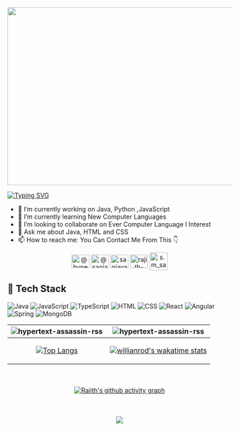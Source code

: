 <p align="center">
<img src="https://camo.githubusercontent.com/c1dcb74cc1c1835b1d716f5051499a2814c683c806b15f04b0eba492863703e9/68747470733a2f2f63646e2e6472696262626c652e636f6d2f75736572732f3733303730332f73637265656e73686f74732f363538313234332f6176656e746f2e676966" width="800" height="400">
</p>

[![Typing SVG](https://readme-typing-svg.herokuapp.com?size=30&duration=10000&color=blue&background=FFD9B200&vCenter=true&width=800&height=100&lines=Hello+there+%F0%9F%91%8B%2C+My+Name+is+Rajith+Sanjaya)](https://git.io/typing-svg)


- 🔭 I’m currently working on Java, Python ,JavaScript
- 🌱 I’m currently learning New Computer Languages  
- 👯 I’m looking to collaborate on Ever Computer Language I Interest 
- 💬 Ask me about Java, HTML and CSS 
- 📫 How to reach me: You Can Contact Me From This 👇

<p align="center">
<a href="https://codepen.io/@hypertext-assassin-rss" target="blank"><img align="center" src="https://raw.githubusercontent.com/rahuldkjain/github-profile-readme-generator/master/src/images/icons/Social/codepen.svg" alt="@hypertext-assassin-rss" height="30" width="40" /></a>
<a href="https://twitter.com/@sanjaya_rajith" target="blank"><img align="center" src="https://raw.githubusercontent.com/rahuldkjain/github-profile-readme-generator/master/src/images/icons/Social/twitter.svg" alt="@sanjaya_rajith" height="30" width="40" /></a>
<a href="https://linkedin.com/in/sanjaya-senanayaka-976a32193" target="blank"><img align="center" src="https://raw.githubusercontent.com/rahuldkjain/github-profile-readme-generator/master/src/images/icons/Social/linked-in-alt.svg" alt="sanjaya-senanayaka-976a32193" height="30" width="40" /></a>
<a href="https://stackoverflow.com/users/rajith-sanjaya" target="blank"><img align="center" src="https://raw.githubusercontent.com/rahuldkjain/github-profile-readme-generator/master/src/images/icons/Social/stack-overflow.svg" alt="rajith-sanjaya" height="30" width="40" /></a>
<a href="mailto:sanjayasenanayaka11@gmail.com" target="blank"><img align="center" src="https://img.icons8.com/color/480/000000/gmail-new.png" alt="s.m_sanjaya" height="40" width="40" /></a>
</p>

## 💼 Tech Stack

![Java](https://img.shields.io/badge/-java-ea2d2e?&style=for-the-badge&logo=java&logoColor=0074bd) ![JavaScript](https://img.shields.io/badge/-javascript-F7DF1E?&style=for-the-badge&logo=javascript&logoColor=black) ![TypeScript](https://img.shields.io/badge/-typescript-2f74c0?&style=for-the-badge&logo=typescript&logoColor=black) ![HTML](https://img.shields.io/badge/HTML5-E34F26?style=for-the-badge&logo=html5&logoColor=white)  ![CSS](https://img.shields.io/badge/-css3-1572B6?&style=for-the-badge&logo=css3&logoColor=white)  ![React](https://img.shields.io/badge/-ReactJS-grey?&style=for-the-badge&logo=react&logoColor=61DAFB)   ![Angular](https://img.shields.io/badge/-Angular-b3b3b3?&style=for-the-badge&logo=angular&logoColor=df2e31) ![Spring](https://img.shields.io/badge/-Spring-fff?&style=for-the-badge&logo=spring&logoColor=6db33f)   ![MongoDB](https://img.shields.io/badge/-MongoDB-433120?&style=for-the-badge&logo=mongodb&logoColor=509444)

| <img align="center" src="https://github-readme-stats.vercel.app/api?username=hypertext-assassin-rss&show_icons=true&locale=en&theme=radical" alt="hypertext-assassin-rss" />                                 | <img align="center" src="https://github-readme-streak-stats.herokuapp.com/?user=hypertext-assassin-rss&theme=radical" alt="hypertext-assassin-rss" />                          |
|--------------------------------------------------------------------------------------------------------------------------------------------------------------------------------------------------------------|--------------------------------------------------------------------------------------------------------------------------------------------------------------------------------|
| <p align="center">[![Top Langs](https://github-readme-stats.vercel.app/api/top-langs/?username=hypertext-assassin-rss&theme=radical&layout=compact)](https://github.com/anuraghazra/github-readme-stats)</p> | [![willianrod's wakatime stats](https://github-readme-stats.vercel.app/api/wakatime?username=rajithsanjaya&theme=radical)](https://github.com/anuraghazra/github-readme-stats) |

<div style="margin:50px;" align="center">

[![Rajith's github activity graph](https://activity-graph.herokuapp.com/graph?username=Ashutosh00710&theme=tokyo-night)](https://github.com/ashutosh00710/github-readme-activity-graph)
</div>

<p align="center">
  <img src="https://capsule-render.vercel.app/api?type=waving&color=gradient&height=80&section=footer"/>
</p>

